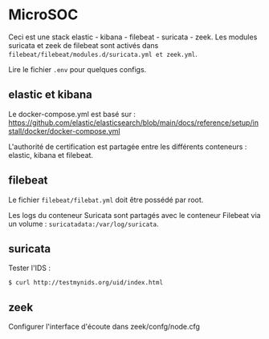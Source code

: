 # MicroSOC

Ceci est une stack elastic - kibana - filebeat - suricata - zeek.
Les modules suricata et zeek de filebeat sont activés dans `filebeat/filebeat/modules.d/suricata.yml et zeek.yml`.

Lire le fichier `.env` pour quelques configs.

## elastic et kibana

Le docker-compose.yml est basé sur :
https://github.com/elastic/elasticsearch/blob/main/docs/reference/setup/install/docker/docker-compose.yml

L'authorité de certification est partagée entre les différents conteneurs : elastic, kibana et filebeat.

## filebeat

Le fichier `filebeat/filebat.yml` doit être possédé par root.

Les logs du conteneur Suricata sont partagés avec le conteneur Filebeat via un volume :
`suricatadata:/var/log/suricata`.

## suricata

Tester l'IDS : 
```
$ curl http://testmynids.org/uid/index.html
```

## zeek

Configurer l'interface d'écoute dans zeek/confg/node.cfg


